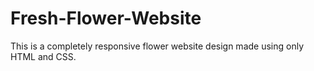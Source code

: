# Fresh-Flower-Website
This is a completely responsive flower website design made using only HTML and CSS.
